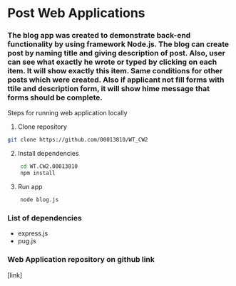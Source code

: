 # Post Web Applications
### The blog app was created to demonstrate back-end functionality by using framework Node.js. The blog can create post by naming title and giving description of post. Also, user can see what exactly he wrote or typed by clicking on each item. It will show exactly this item. Same conditions for other posts which were created. Also if applicant not fill forms with ttile and description form, it will show hime message that forms should be complete. 

Steps for running web application locally
1.	Clone repository
```bash
git clone https://github.com/00013810/WT_CW2 
```
2.	Install dependencies 
```bash
    cd WT.CW2.00013810
    npm install 
```
3.	Run app
```bash
    node blog.js
```
### List of dependencies
- express.js
- pug.js
 
### Web Application repository on github link
[link]

